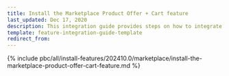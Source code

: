 ```yaml
---
title: Install the Marketplace Product Offer + Cart feature
last_updated: Dec 17, 2020
description: This integration guide provides steps on how to integrate the Spryker Marketplace Product Offer + Cart feature into a Spryker Marketplace project.
template: feature-integration-guide-template
redirect_from:
---
```


{% include pbc/all/install-features/202410.0/marketplace/install-the-marketplace-product-offer-cart-feature.md %} <!-- To edit, see /_includes/pbc/all/install-features/202311.0/marketplace/install-the-marketplace-product-offer-cart-feature.md -->
